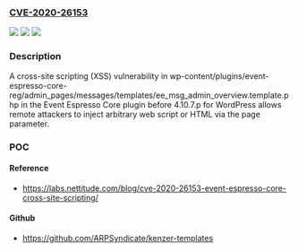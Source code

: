 ### [CVE-2020-26153](https://cve.mitre.org/cgi-bin/cvename.cgi?name=CVE-2020-26153)
![](https://img.shields.io/static/v1?label=Product&message=n%2Fa&color=blue)
![](https://img.shields.io/static/v1?label=Version&message=n%2Fa&color=blue)
![](https://img.shields.io/static/v1?label=Vulnerability&message=n%2Fa&color=brighgreen)

### Description

A cross-site scripting (XSS) vulnerability in wp-content/plugins/event-espresso-core-reg/admin_pages/messages/templates/ee_msg_admin_overview.template.php in the Event Espresso Core plugin before 4.10.7.p for WordPress allows remote attackers to inject arbitrary web script or HTML via the page parameter.

### POC

#### Reference
- https://labs.nettitude.com/blog/cve-2020-26153-event-espresso-core-cross-site-scripting/

#### Github
- https://github.com/ARPSyndicate/kenzer-templates

